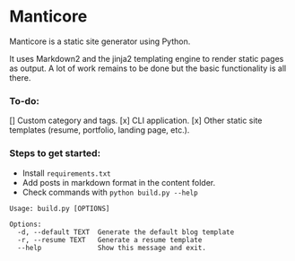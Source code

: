 # Manticore

Manticore is a static site generator using Python.

It uses Markdown2 and the jinja2 templating engine to render static pages as output.
A lot of work remains to be done but the basic functionality is all there.

### To-do:
[] Custom category and tags.
[x] CLI application.
[x] Other static site templates (resume, portfolio, landing page, etc.).

### Steps to get started: 

- Install `requirements.txt`
- Add posts in markdown format in the content folder.
- Check commands with `python build.py --help`

```
Usage: build.py [OPTIONS]

Options:
  -d, --default TEXT  Generate the default blog template
  -r, --resume TEXT   Generate a resume template
  --help              Show this message and exit.
```